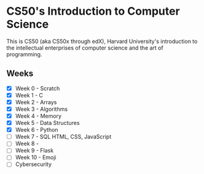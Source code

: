 # CS50's Introduction to Computer Science

This is CS50 (aka CS50x through edX), Harvard University's introduction to the intellectual enterprises of computer science and the art of programming.

## Weeks
- [x] Week 0 - Scratch
- [x] Week 1 - C 
- [x] Week 2 - Arrays
- [x] Week 3 - Algorithms
- [x] Week 4 - Memory
- [x] Week 5 - Data Structures
- [x] Week 6 - Python
- [ ] Week 7 - SQL HTML, CSS, JavaScript
- [ ] Week 8 -
- [ ] Week 9 - Flask
- [ ] Week 10 - Emoji
- [ ] Cybersecurity